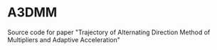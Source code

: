 # A3DMM
Source code for paper "Trajectory of Alternating Direction Method of Multipliers and Adaptive Acceleration"
